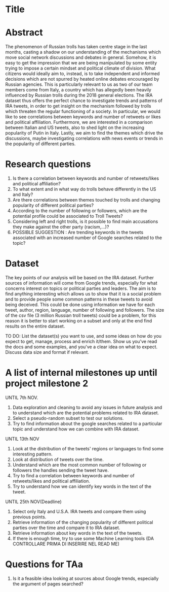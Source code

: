 # Title

# Abstract
The phenomenon of Russian trolls has taken centre stage in the last months, casting a shadow on our understanding of the mechanisms which move social network discussions and debates in general. Somehow, it is easy to get the impression that we are being manipulated by some entity trying to impose a certain mindset and political climate of division. What citizens would ideally aim to, instead, is to take independent and informed decisions which are not spurred by heated online debates encouraged by Russian agencies. This is particularly relevant to us as two of our team members come from Italy, a country which has allegedly been heavily influenced by Russian trolls during the 2018 general elections. The IRA dataset thus offers the perfect chance to investigate trends and patterns of IRA tweets, in order to get insight on the mechanism followed by trolls which threaten the regular functioning of a society.
In particular, we would like to see correlations between keywords and number of retweets or likes and political affiliation. Furthermore, we are interested in a comparison between Italian and US tweets, also to shed light on the increasing popularity of Putin in Italy. Lastly, we aim to find the themes which drive the discussions, maybe investigating correlations with news events or trends in the popularity of different parties.

# Research questions
1.	Is there a correlation between keywords and number of retweets/likes and political affiliation?
2.	To what extent and in what way do trolls behave differently in the US and Italy?
3.	Are there correlations between themes touched by trolls and changing popularity of different political parties?
4.	According to the number of following or followers, which are the potential profile could be associated to Troll Tweets?
5.	Considering left and right trolls, is it possible to find main accusations they make against the other party (racism,...)?
6.	POSSIBLE SUGGESTION : Are trending keywords in the tweets associated with an increased number of Google searches related to the topic?
 

# Dataset
The key points of our analysis will be based on the IRA dataset. Further sources of information will come from Google trends, especially for what concerns interest on topics or political parties and leaders.
The aim is to find anything interesting which allows us to show that it is a social problem and to provide people some common patterns in these tweets to avoid being deceived.
This could be done using information we have for each tweet, author, region, language, number of following and followers. The size of the csv file (3 million Russian 
troll tweets) could be a problem, for this reason it is better to start working on a subset and only at the end find results on the entire dataset.

TO DO:
List the dataset(s) you want to use, and some ideas on how do you expect to get, 
manage, process and enrich it/them. Show us you've read the docs and some examples, 
and you've a clear idea on what to expect. Discuss data size and format if relevant.

# A list of internal milestones up until project milestone 2

UNTIL 7th NOV.
1.	Data exploration and cleaning to avoid any issues in future analysis and to understand which are the potential problems related to IRA dataset.
2.	Select a pseudo-random subset to test our solutions.
3.	Try to find information about the google searches related to a particular topic and understand how we can combine with IRA dataset.

UNTIL 13th NOV
1.	Look at the distribution of the tweets' regions or languages to find some interesting pattern.
2.	Look at distribution of tweets over the time.
3.	Understand which are the most common number of following or followers the handles sending the tweet have.
4.	Try to find a correlation between keywords and number of retweets/likes and political affiliation.
5.	Try to understand how we can identify key words in the text of the tweet.

UNTIL 25th NOV(Deadline)
1.	Select only Italy and U.S.A. IRA tweets and compare them using previous points.
2.	Retrieve information of the changing popularity of different political parties over the time and compare it to IRA dataset.
3.	Retrieve information about key words in the text of the tweets.
4.	If there is enough time, try to use some Machine Learning tools (DA CONTROLLARE PRIMA DI INSERIRE NEL READ ME)


# Questions for TAa
1.	Is it a feasible idea looking at sources about Google trends, especially the argument of pages searched?
